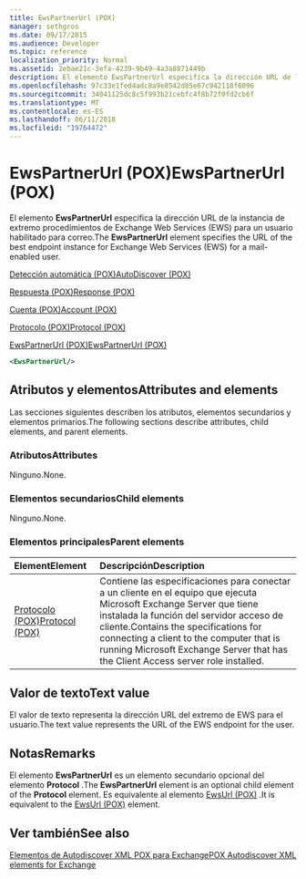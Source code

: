 ```yaml
---
title: EwsPartnerUrl (POX)
manager: sethgros
ms.date: 09/17/2015
ms.audience: Developer
ms.topic: reference
localization_priority: Normal
ms.assetid: 2ebae21c-3efa-4239-9b49-4a3a8871449b
description: El elemento EwsPartnerUrl especifica la dirección URL de la instancia de extremo procedimientos de Exchange Web Services (EWS) para un usuario habilitado para correo.
ms.openlocfilehash: 97c33e1fed4adc8a9e8542d85e67c942118f6096
ms.sourcegitcommit: 34041125dc8c5f993b21cebfc4f8b72f0fd2cb6f
ms.translationtype: MT
ms.contentlocale: es-ES
ms.lasthandoff: 06/11/2018
ms.locfileid: "19764472"
---
```

# <a name="ewspartnerurl-pox"></a><span data-ttu-id="47323-103">EwsPartnerUrl (POX)</span><span class="sxs-lookup"><span data-stu-id="47323-103">EwsPartnerUrl (POX)</span></span>

<span data-ttu-id="47323-104">El elemento **EwsPartnerUrl** especifica la dirección URL de la instancia de extremo procedimientos de Exchange Web Services (EWS) para un usuario habilitado para correo.</span><span class="sxs-lookup"><span data-stu-id="47323-104">The **EwsPartnerUrl** element specifies the URL of the best endpoint instance for Exchange Web Services (EWS) for a mail-enabled user.</span></span> 
  
[<span data-ttu-id="47323-105">Detección automática (POX)</span><span class="sxs-lookup"><span data-stu-id="47323-105">AutoDiscover (POX)</span></span>](autodiscover-pox.md)
  
[<span data-ttu-id="47323-106">Respuesta (POX)</span><span class="sxs-lookup"><span data-stu-id="47323-106">Response (POX)</span></span>](response-pox.md)
  
[<span data-ttu-id="47323-107">Cuenta (POX)</span><span class="sxs-lookup"><span data-stu-id="47323-107">Account (POX)</span></span>](account-pox.md)
  
[<span data-ttu-id="47323-108">Protocolo (POX)</span><span class="sxs-lookup"><span data-stu-id="47323-108">Protocol (POX)</span></span>](protocol-pox.md)
  
[<span data-ttu-id="47323-109">EwsPartnerUrl (POX)</span><span class="sxs-lookup"><span data-stu-id="47323-109">EwsPartnerUrl (POX)</span></span>](ewspartnerurl-pox.md)
  
```XML
<EwsPartnerUrl/>
```

## <a name="attributes-and-elements"></a><span data-ttu-id="47323-110">Atributos y elementos</span><span class="sxs-lookup"><span data-stu-id="47323-110">Attributes and elements</span></span>

<span data-ttu-id="47323-111">Las secciones siguientes describen los atributos, elementos secundarios y elementos primarios.</span><span class="sxs-lookup"><span data-stu-id="47323-111">The following sections describe attributes, child elements, and parent elements.</span></span>
  
### <a name="attributes"></a><span data-ttu-id="47323-112">Atributos</span><span class="sxs-lookup"><span data-stu-id="47323-112">Attributes</span></span>

<span data-ttu-id="47323-113">Ninguno.</span><span class="sxs-lookup"><span data-stu-id="47323-113">None.</span></span>
  
### <a name="child-elements"></a><span data-ttu-id="47323-114">Elementos secundarios</span><span class="sxs-lookup"><span data-stu-id="47323-114">Child elements</span></span>

<span data-ttu-id="47323-115">Ninguno.</span><span class="sxs-lookup"><span data-stu-id="47323-115">None.</span></span>
  
### <a name="parent-elements"></a><span data-ttu-id="47323-116">Elementos principales</span><span class="sxs-lookup"><span data-stu-id="47323-116">Parent elements</span></span>

|<span data-ttu-id="47323-117">**Element**</span><span class="sxs-lookup"><span data-stu-id="47323-117">**Element**</span></span>|<span data-ttu-id="47323-118">**Descripción**</span><span class="sxs-lookup"><span data-stu-id="47323-118">**Description**</span></span>|
|:-----|:-----|
|[<span data-ttu-id="47323-119">Protocolo (POX)</span><span class="sxs-lookup"><span data-stu-id="47323-119">Protocol (POX)</span></span>](protocol-pox.md) <br/> |<span data-ttu-id="47323-120">Contiene las especificaciones para conectar a un cliente en el equipo que ejecuta Microsoft Exchange Server que tiene instalada la función del servidor acceso de cliente.</span><span class="sxs-lookup"><span data-stu-id="47323-120">Contains the specifications for connecting a client to the computer that is running Microsoft Exchange Server that has the Client Access server role installed.</span></span>  <br/> |
   
## <a name="text-value"></a><span data-ttu-id="47323-121">Valor de texto</span><span class="sxs-lookup"><span data-stu-id="47323-121">Text value</span></span>

<span data-ttu-id="47323-122">El valor de texto representa la dirección URL del extremo de EWS para el usuario.</span><span class="sxs-lookup"><span data-stu-id="47323-122">The text value represents the URL of the EWS endpoint for the user.</span></span>
  
## <a name="remarks"></a><span data-ttu-id="47323-123">Notas</span><span class="sxs-lookup"><span data-stu-id="47323-123">Remarks</span></span>

<span data-ttu-id="47323-124">El elemento **EwsPartnerUrl** es un elemento secundario opcional del elemento **Protocol** .</span><span class="sxs-lookup"><span data-stu-id="47323-124">The **EwsPartnerUrl** element is an optional child element of the **Protocol** element.</span></span> <span data-ttu-id="47323-125">Es equivalente al elemento [EwsUrl (POX)](ewsurl-pox.md) .</span><span class="sxs-lookup"><span data-stu-id="47323-125">It is equivalent to the [EwsUrl (POX)](ewsurl-pox.md) element.</span></span> 
  
## <a name="see-also"></a><span data-ttu-id="47323-126">Ver también</span><span class="sxs-lookup"><span data-stu-id="47323-126">See also</span></span>



[<span data-ttu-id="47323-127">Elementos de Autodiscover XML POX para Exchange</span><span class="sxs-lookup"><span data-stu-id="47323-127">POX Autodiscover XML elements for Exchange</span></span>](pox-autodiscover-xml-elements-for-exchange.md)

